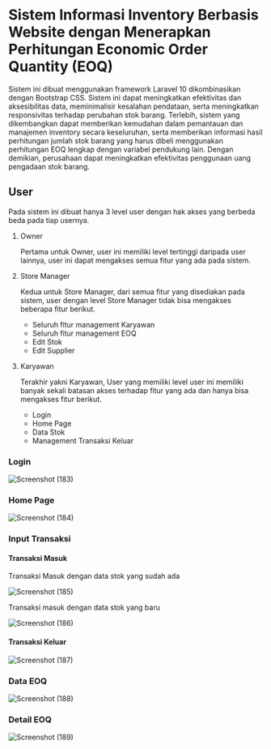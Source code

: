 # Sistem Informasi Inventory Berbasis Website dengan Menerapkan Perhitungan Economic Order Quantity (EOQ)

Sistem ini dibuat menggunakan framework Laravel 10 dikombinasikan dengan Bootstrap CSS. Sistem ini dapat meningkatkan efektivitas dan aksesibilitas data, meminimalisir kesalahan pendataan, serta meningkatkan responsivitas terhadap perubahan stok barang. Terlebih, sistem yang dikembangkan dapat memberikan kemudahan dalam  pemantauan dan manajemen inventory secara keseluruhan, serta memberikan informasi hasil perhitungan jumlah stok barang yang harus dibeli menggunakan perhitungan EOQ lengkap dengan variabel pendukung lain. Dengan demikian, perusahaan dapat meningkatkan efektivitas penggunaan uang pengadaan stok barang.

## User
Pada sistem ini dibuat hanya 3 level user dengan hak akses yang berbeda beda pada tiap usernya.

  1. Owner

     Pertama untuk Owner, user ini memiliki level tertinggi daripada user lainnya, user ini dapat mengakses semua fitur yang ada pada sistem.

  2. Store Manager

     Kedua untuk Store Manager, dari semua fitur yang disediakan pada sistem, user dengan level Store Manager tidak bisa mengakses beberapa fitur berikut.
      - Seluruh fitur management Karyawan
      - Seluruh fitur management EOQ
      - Edit Stok
      - Edit Supplier

  3. Karyawan

     Terakhir yakni Karyawan, User yang memiliki level user ini memiliki banyak sekali batasan akses terhadap fitur yang ada dan hanya bisa mengakses fitur berikut.
      - Login
      - Home Page
      - Data Stok
      - Management Transaksi Keluar

### Login
![Screenshot (183)](https://github.com/Rosyiii/Sistem-Informasi-Inventory/assets/87105307/737c2151-cf51-46b0-af81-5940f8e0199d)

### Home Page
![Screenshot (184)](https://github.com/Rosyiii/Sistem-Informasi-Inventory/assets/87105307/3db7a1ea-0f7a-4455-af35-8024c1da514e)

### Input Transaksi

#### Transaksi Masuk
Transaksi Masuk dengan data stok yang sudah ada

![Screenshot (185)](https://github.com/Rosyiii/Sistem-Informasi-Inventory/assets/87105307/b66de0c8-f6f5-4398-88cd-c286f5514be8)

Transaksi masuk dengan data stok yang baru

![Screenshot (186)](https://github.com/Rosyiii/Sistem-Informasi-Inventory/assets/87105307/ff196609-d90c-439f-b598-3a35d0cfefa6)

#### Transaksi Keluar
![Screenshot (187)](https://github.com/Rosyiii/Sistem-Informasi-Inventory/assets/87105307/b5e4b986-aede-4e7b-9299-d567ef51157a)

### Data EOQ
![Screenshot (188)](https://github.com/Rosyiii/Sistem-Informasi-Inventory/assets/87105307/c54c77b0-b7e3-4329-baa6-dce260a203de)

### Detail EOQ
![Screenshot (189)](https://github.com/Rosyiii/Sistem-Informasi-Inventory/assets/87105307/4e0b2893-584a-482b-a3a3-6ac544264e8d)
